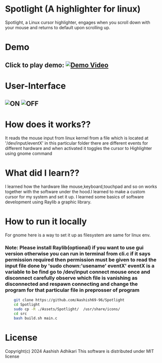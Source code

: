 # Spotlight (A highlighter for linux)
Spotlight, a Linux cursor highlighter, engages when you scroll down with your mouse and returns to default upon scrolling up.
# Demo
Click to play demo:
[![Demo Video](https://img.youtube.com/vi/-qTh3gop9tg/0.jpg)](https://www.youtube.com/watch?v=-qTh3gop9tg)
---
# User-Interface
![ON](https://github.com/Aashish69-96/Spotlight/blob/main/Assets/images/spotlighon.png)
![OFF](https://github.com/Aashish69-96/Spotlight/blob/main/Assets/images/spotlightoff.png)
---
# How does it works??
It reads the mouse input from linux kernel from a file  which is located at '/dev/input/eventX' in this particular folder there are different events for different hardware and when activated it toggles the cursor to Highlighter using gnome command

# What did I learn??
I learned how the hardware like mouse,keyboard,touchpad and so on works together with the software under the hood.I learned to make a custom cursor for my system and set it up. I learned some basics of software development using Raylib a graphic library.

# How to run it locally
For gnome  here is a way to set it up as filesystem are same for linux env.
### Note: Please install Raylib(optional) if you want to use gui version otherwise you can run in terminal  from cli.c if it says permission required then permission must be given to read the input file done by 'sudo chown:'usename' eventX' eventX is a variable to be find go to /dev/input connect mouse once and disconnect carefully observe which file is vanishing as disconnected and respawn connecting and change the program for that particular file in preprosser of program

```bash
    git clone https://github.com/Aashish69-96/Spotlight
    cd Spotlight
    sudo cp -R ./Assets/Spotlight/  /usr/share/icons/
    cd src
    bash build.sh main.c
```
# License
Copyright(c) 2024 Aashish Adhikari
This software is distributed under MIT license

